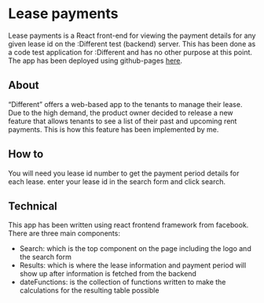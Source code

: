 # Lease payments

Lease payments is a React front-end for viewing the payment details for any given lease id on the :Different test (backend) server. This has been done as a code test application for :Different and has no other purpose at this point. The app has been deployed using github-pages [here](https://alphacarinae.github.io/lease_payments/).

## About

“Different” offers a web-based app to the tenants to manage their lease. Due to the
high demand, the product owner decided to release a new feature that allows tenants
to see a list of their past and upcoming rent payments. This is how this feature has been implemented by me.

## How to

You will need you lease id number to get the payment period details for each lease. enter your lease id in the search form and click search.

## Technical
This app has been written using react frontend framework from facebook. There are three main components:
  - Search: which is the top component on the page including the logo and the search form
  - Results: which is where the lease information and payment period will show up after information is fetched from the backend
  - dateFunctions: is the collection of functions written to make the calculations for the resulting table possible
